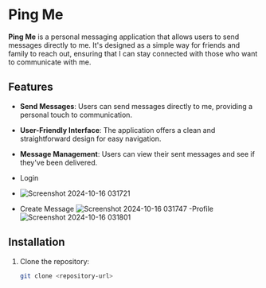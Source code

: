 
# Ping Me

**Ping Me** is a personal messaging application that allows users to send messages directly to me. It's designed as a simple way for friends and family to reach out, ensuring that I can stay connected with those who want to communicate with me.

## Features

- **Send Messages**: Users can send messages directly to me, providing a personal touch to communication.
- **User-Friendly Interface**: The application offers a clean and straightforward design for easy navigation.
- **Message Management**: Users can view their sent messages and see if they've been delivered.

- Login
- ![Screenshot 2024-10-16 031721](https://github.com/user-attachments/assets/211d921f-be24-44cf-aa3a-f685b489a962)
- Create Message
![Screenshot 2024-10-16 031747](https://github.com/user-attachments/assets/5cb20b5a-52de-41cc-b389-cf9571415d67)
-Profile
![Screenshot 2024-10-16 031801](https://github.com/user-attachments/assets/edb63302-95f0-454e-89f2-15078e4843bf)

## Installation

1. Clone the repository:
   ```bash
   git clone <repository-url>
